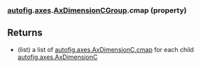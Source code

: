 ### [autofig](autofig.md).[axes](autofig.axes.md).[AxDimensionCGroup](autofig.axes.AxDimensionCGroup.md).cmap (property)




Returns
---------
* (list) a list of  [autofig.axes.AxDimensionC.cmap](autofig.axes.AxDimensionC.cmap.md) for each child
    [autofig.axes.AxDimensionC](autofig.axes.AxDimensionC.md)


